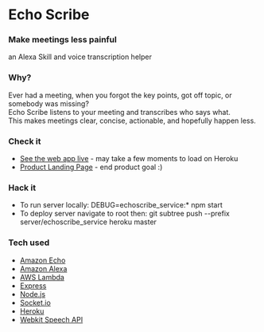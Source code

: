 # Echo Scribe

### Make meetings less painful
an Alexa Skill and voice transcription helper

### Why?
Ever had a meeting, when you forgot the key points, got off topic, or somebody was missing?<br />
Echo Scribe listens to your meeting and transcribes who says what.<br />
This makes meetings clear, concise, actionable, and hopefully happen less.<br />

### Check it
- [See the web app live](http://echoscribe.herokuapp.com/) - may take a few moments to load on Heroku<br />
- [Product Landing Page](https://rvhackathon2016.github.io/echo-scribe/) - end product goal :)

### Hack it
- To run server locally: DEBUG=echoscribe_service:* npm start 
- To deploy server navigate to root then: git subtree push --prefix server/echoscribe_service heroku master

### Tech used
- [Amazon Echo](https://www.amazon.com/dp/B00X4WHP5E)
- [Amazon Alexa](https://developer.amazon.com/alexa)
- [AWS Lambda](https://aws.amazon.com/lambda/)
- [Express](http://expressjs.com/)
- [Node.js](https://nodejs.org/)
- [Socket.io](http://socket.io/)
- [Heroku](https://www.heroku.com/)
- [Webkit Speech API](https://developer.mozilla.org/en-US/docs/Web/API/Web_Speech_API)

